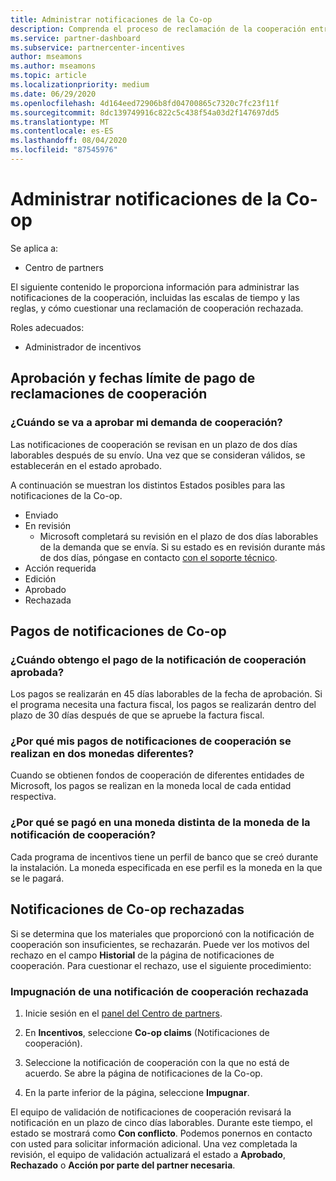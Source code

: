 ```yaml
---
title: Administrar notificaciones de la Co-op
description: Comprenda el proceso de reclamación de la cooperación entre las que se incluyen las fechas límite, los problemas de moneda y cómo cuestionarlas.
ms.service: partner-dashboard
ms.subservice: partnercenter-incentives
author: mseamons
ms.author: mseamons
ms.topic: article
ms.localizationpriority: medium
ms.date: 06/29/2020
ms.openlocfilehash: 4d164eed72906b8fd04700865c7320c7fc23f11f
ms.sourcegitcommit: 8dc139749916c822c5c438f54a03d2f147697dd5
ms.translationtype: MT
ms.contentlocale: es-ES
ms.lasthandoff: 08/04/2020
ms.locfileid: "87545976"
---
```

# <a name="manage-co-op-claims"></a>Administrar notificaciones de la Co-op

Se aplica a:

- Centro de partners

El siguiente contenido le proporciona información para administrar las notificaciones de la cooperación, incluidas las escalas de tiempo y las reglas, y cómo cuestionar una reclamación de cooperación rechazada.

Roles adecuados:

- Administrador de incentivos

## <a name="co-op-claims-approval-and-payment-deadlines"></a>Aprobación y fechas límite de pago de reclamaciones de cooperación

### <a name="when-will-my-co-op-claim-be-approved"></a>¿Cuándo se va a aprobar mi demanda de cooperación?

Las notificaciones de cooperación se revisan en un plazo de dos días laborables después de su envío. Una vez que se consideran válidos, se establecerán en el estado aprobado.  

A continuación se muestran los distintos Estados posibles para las notificaciones de la Co-op.

- Enviado
- En revisión
  - Microsoft completará su revisión en el plazo de dos días laborables de la demanda que se envía. Si su estado es en revisión durante más de dos días, póngase en contacto [con el soporte técnico](https://partner.microsoft.com/dashboard/support/incentives/servicerequests?category=incentives).
- Acción requerida
- Edición
- Aprobado
- Rechazada

## <a name="co-op-claim-payments"></a>Pagos de notificaciones de Co-op

### <a name="when-will-i-get-the-payment-for-the-approved-co-op-claim"></a>¿Cuándo obtengo el pago de la notificación de cooperación aprobada?

Los pagos se realizarán en 45 días laborables de la fecha de aprobación. Si el programa necesita una factura fiscal, los pagos se realizarán dentro del plazo de 30 días después de que se apruebe la factura fiscal.

### <a name="why-are-my-co-op-claim-payments-made-in-two-different-currencies"></a>¿Por qué mis pagos de notificaciones de cooperación se realizan en dos monedas diferentes?

Cuando se obtienen fondos de cooperación de diferentes entidades de Microsoft, los pagos se realizan en la moneda local de cada entidad respectiva.  

### <a name="why-was-i-paid-in-a-currency-other-than-my-co-op-claim-currency"></a>¿Por qué se pagó en una moneda distinta de la moneda de la notificación de cooperación?

Cada programa de incentivos tiene un perfil de banco que se creó durante la instalación. La moneda especificada en ese perfil es la moneda en la que se le pagará.

## <a name="rejected-co-op-claims"></a>Notificaciones de Co-op rechazadas

Si se determina que los materiales que proporcionó con la notificación de cooperación son insuficientes, se rechazarán. Puede ver los motivos del rechazo en el campo **Historial** de la página de notificaciones de cooperación. Para cuestionar el rechazo, use el siguiente procedimiento:

### <a name="dispute-a-rejected-co-op-claim"></a>Impugnación de una notificación de cooperación rechazada

1. Inicie sesión en el [panel del Centro de partners](https://partner.microsoft.com/dashboard/).

2. En **Incentivos**, seleccione **Co-op claims** (Notificaciones de cooperación).

3. Seleccione la notificación de cooperación con la que no está de acuerdo. Se abre la página de notificaciones de la Co-op.

4. En la parte inferior de la página, seleccione **Impugnar**.

El equipo de validación de notificaciones de cooperación revisará la notificación en un plazo de cinco días laborables. Durante este tiempo, el estado se mostrará como **Con conflicto**. Podemos ponernos en contacto con usted para solicitar información adicional. Una vez completada la revisión, el equipo de validación actualizará el estado a **Aprobado**, **Rechazado** o **Acción por parte del partner necesaria**.
